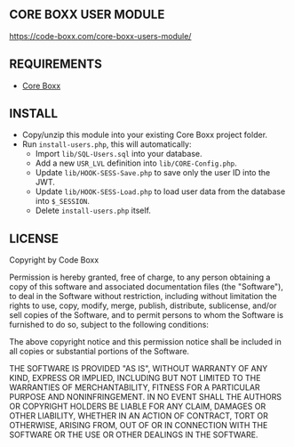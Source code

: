 ## CORE BOXX USER MODULE
https://code-boxx.com/core-boxx-users-module/

## REQUIREMENTS
* [Core Boxx](https://github.com/code-boxx/Core-Boxx/tree/main/core)

## INSTALL
* Copy/unzip this module into your existing Core Boxx project folder.
* Run `install-users.php`, this will automatically:
  - Import `lib/SQL-Users.sql` into your database.
  - Add a new `USR_LVL` definition into `lib/CORE-Config.php`.
  - Update `lib/HOOK-SESS-Save.php` to save only the user ID into the JWT.
  - Update `lib/HOOK-SESS-Load.php` to load user data from the database into `$_SESSION`.
  - Delete `install-users.php` itself.

## LICENSE
Copyright by Code Boxx

Permission is hereby granted, free of charge, to any person obtaining a copy
of this software and associated documentation files (the "Software"), to deal
in the Software without restriction, including without limitation the rights
to use, copy, modify, merge, publish, distribute, sublicense, and/or sell
copies of the Software, and to permit persons to whom the Software is
furnished to do so, subject to the following conditions:

The above copyright notice and this permission notice shall be included in all
copies or substantial portions of the Software.

THE SOFTWARE IS PROVIDED "AS IS", WITHOUT WARRANTY OF ANY KIND, EXPRESS OR
IMPLIED, INCLUDING BUT NOT LIMITED TO THE WARRANTIES OF MERCHANTABILITY,
FITNESS FOR A PARTICULAR PURPOSE AND NONINFRINGEMENT. IN NO EVENT SHALL THE
AUTHORS OR COPYRIGHT HOLDERS BE LIABLE FOR ANY CLAIM, DAMAGES OR OTHER
LIABILITY, WHETHER IN AN ACTION OF CONTRACT, TORT OR OTHERWISE, ARISING FROM,
OUT OF OR IN CONNECTION WITH THE SOFTWARE OR THE USE OR OTHER DEALINGS IN THE
SOFTWARE.